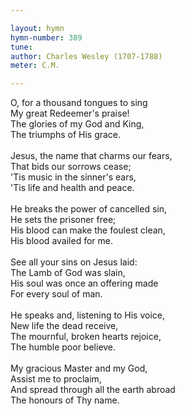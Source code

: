 ```yaml
---

layout: hymn
hymn-number: 389
tune: 
author: Charles Wesley (1707-1788)
meter: C.M.

---
```

O, for a thousand tongues to sing<br>My great Redeemer's praise!<br>The glories of my God and King,<br>The triumphs of His grace.<br><br>Jesus, the name that charms our fears,<br>That bids our sorrows cease;<br>'Tis music in the sinner's ears,<br>'Tis life and health and peace.<br><br>He breaks the power of cancelled sin,<br>He sets the prisoner free;<br>His blood can make the foulest clean,<br>His blood availed for me.<br><br>See all your sins on Jesus laid:<br>The Lamb of God was slain,<br>His soul was once an offering made<br>For every soul of man.<br><br>He speaks and, listening to His voice,<br>New life the dead receive,<br>The mournful, broken hearts rejoice,<br>The humble poor believe.<br><br>My gracious Master and my God,<br>Assist me to proclaim,<br>And spread through all the earth abroad<br>The honours of Thy name.<br><br><br>
